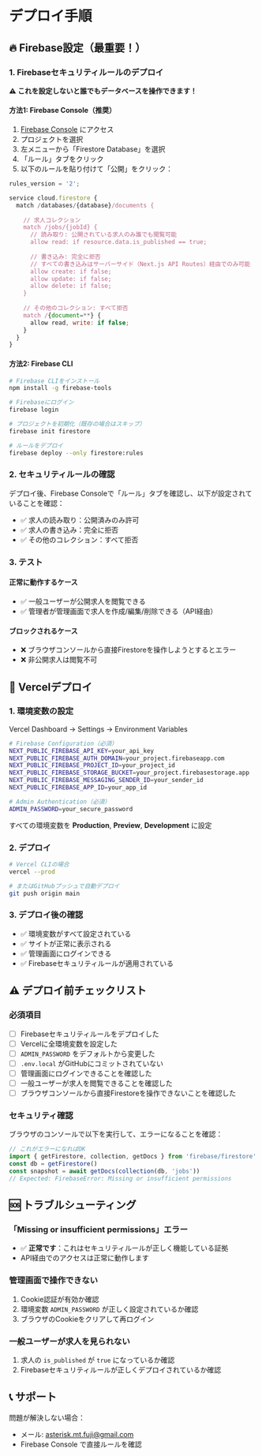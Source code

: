 # デプロイ手順

## 🔥 Firebase設定（最重要！）

### 1. Firebaseセキュリティルールのデプロイ

**⚠️ これを設定しないと誰でもデータベースを操作できます！**

#### 方法1: Firebase Console（推奨）

1. [Firebase Console](https://console.firebase.google.com) にアクセス
2. プロジェクトを選択
3. 左メニューから「Firestore Database」を選択
4. 「ルール」タブをクリック
5. 以下のルールを貼り付けて「公開」をクリック：

```javascript
rules_version = '2';

service cloud.firestore {
  match /databases/{database}/documents {
    
    // 求人コレクション
    match /jobs/{jobId} {
      // 読み取り: 公開されている求人のみ誰でも閲覧可能
      allow read: if resource.data.is_published == true;
      
      // 書き込み: 完全に拒否
      // すべての書き込みはサーバーサイド（Next.js API Routes）経由でのみ可能
      allow create: if false;
      allow update: if false;
      allow delete: if false;
    }
    
    // その他のコレクション: すべて拒否
    match /{document=**} {
      allow read, write: if false;
    }
  }
}
```

#### 方法2: Firebase CLI

```bash
# Firebase CLIをインストール
npm install -g firebase-tools

# Firebaseにログイン
firebase login

# プロジェクトを初期化（既存の場合はスキップ）
firebase init firestore

# ルールをデプロイ
firebase deploy --only firestore:rules
```

### 2. セキュリティルールの確認

デプロイ後、Firebase Consoleで「ルール」タブを確認し、以下が設定されていることを確認：

- ✅ 求人の読み取り：公開済みのみ許可
- ✅ 求人の書き込み：完全に拒否
- ✅ その他のコレクション：すべて拒否

### 3. テスト

#### 正常に動作するケース
- ✅ 一般ユーザーが公開求人を閲覧できる
- ✅ 管理者が管理画面で求人を作成/編集/削除できる（API経由）

#### ブロックされるケース
- ❌ ブラウザコンソールから直接Firestoreを操作しようとするとエラー
- ❌ 非公開求人は閲覧不可

## 🚀 Vercelデプロイ

### 1. 環境変数の設定

Vercel Dashboard → Settings → Environment Variables

```bash
# Firebase Configuration（必須）
NEXT_PUBLIC_FIREBASE_API_KEY=your_api_key
NEXT_PUBLIC_FIREBASE_AUTH_DOMAIN=your_project.firebaseapp.com
NEXT_PUBLIC_FIREBASE_PROJECT_ID=your_project_id
NEXT_PUBLIC_FIREBASE_STORAGE_BUCKET=your_project.firebasestorage.app
NEXT_PUBLIC_FIREBASE_MESSAGING_SENDER_ID=your_sender_id
NEXT_PUBLIC_FIREBASE_APP_ID=your_app_id

# Admin Authentication（必須）
ADMIN_PASSWORD=your_secure_password
```

すべての環境変数を **Production**, **Preview**, **Development** に設定

### 2. デプロイ

```bash
# Vercel CLIの場合
vercel --prod

# またはGitHubプッシュで自動デプロイ
git push origin main
```

### 3. デプロイ後の確認

- ✅ 環境変数がすべて設定されている
- ✅ サイトが正常に表示される
- ✅ 管理画面にログインできる
- ✅ Firebaseセキュリティルールが適用されている

## ⚠️ デプロイ前チェックリスト

### 必須項目

- [ ] Firebaseセキュリティルールをデプロイした
- [ ] Vercelに全環境変数を設定した
- [ ] `ADMIN_PASSWORD` をデフォルトから変更した
- [ ] `.env.local` がGitHubにコミットされていない
- [ ] 管理画面にログインできることを確認した
- [ ] 一般ユーザーが求人を閲覧できることを確認した
- [ ] ブラウザコンソールから直接Firestoreを操作できないことを確認した

### セキュリティ確認

ブラウザのコンソールで以下を実行して、エラーになることを確認：

```javascript
// これがエラーになればOK
import { getFirestore, collection, getDocs } from 'firebase/firestore'
const db = getFirestore()
const snapshot = await getDocs(collection(db, 'jobs'))
// Expected: FirebaseError: Missing or insufficient permissions
```

## 🆘 トラブルシューティング

### 「Missing or insufficient permissions」エラー

- ✅ **正常です**：これはセキュリティルールが正しく機能している証拠
- API経由でのアクセスは正常に動作します

### 管理画面で操作できない

1. Cookie認証が有効か確認
2. 環境変数 `ADMIN_PASSWORD` が正しく設定されているか確認
3. ブラウザのCookieをクリアして再ログイン

### 一般ユーザーが求人を見られない

1. 求人の `is_published` が `true` になっているか確認
2. Firebaseセキュリティルールが正しくデプロイされているか確認

## 📞 サポート

問題が解決しない場合：
- メール: asterisk.mt.fuji@gmail.com
- Firebase Console で直接ルールを確認


